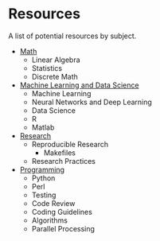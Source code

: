 Resources
=========
A list of potential resources by subject.

* [Math](https://github.com/andrewquitadamo/resources/blob/master/math.md)  
	* Linear Algebra  
	* Statistics  
	* Discrete Math  
* [Machine Learning and Data Science](https://github.com/andrewquitadamo/resources/blob/master/machinelearning.md)
	* Machine Learning
	* Neural Networks and Deep Learning
	* Data Science
	* R
	* Matlab
* [Research](https://github.com/andrewquitadamo/resources/blob/master/research.md)
	* Reproducible Research
		* Makefiles
	* Research Practices
* [Programming](https://github.com/andrewquitadamo/resources/blob/master/programming.md)
	* Python
	* Perl
	* Testing
	* Code Review
	* Coding Guidelines
	* Algorithms
	* Parallel Processing
